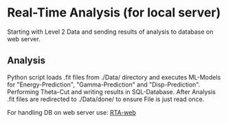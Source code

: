 # Real-Time Analysis (for local server)

Starting with Level 2 Data and sending results of analysis to database on web server.

## Analysis
Python script loads .fit files from ./Data/ directory and executes ML-Models for "Energy-Prediction", "Gamma-Prediction" and "Disp-Prediction". Performing Theta-Cut and writing results in SQL-Database.
After Analysis .fit files are redirected to ./Data/done/ to ensure File is just read once. 


For handling DB on web server use:
[RTA-web](https://github.com/fact-project/RTA-web)
